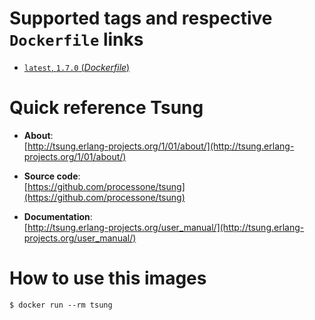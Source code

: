 # Supported tags and respective `Dockerfile` links

- [`latest`, `1.7.0` (*Dockerfile*)](https://github.com/ivankomolin/docker-tsung/Dockerfile)

# Quick reference Tsung

- **About**:  
  [http://tsung.erlang-projects.org/1/01/about/](http://tsung.erlang-projects.org/1/01/about/)

- **Source code**:  
  [https://github.com/processone/tsung](https://github.com/processone/tsung)

- **Documentation**:  
  [http://tsung.erlang-projects.org/user_manual/](http://tsung.erlang-projects.org/user_manual/)


# How to use this images

```console
$ docker run --rm tsung
```